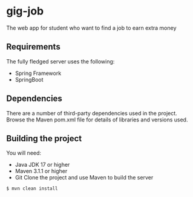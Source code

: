 # gig-job
The web app for student who want to find a job to earn extra money

## Requirements
The fully fledged server uses the following:

- Spring Framework
- SpringBoot

## Dependencies
There are a number of third-party dependencies used in the project. Browse the Maven pom.xml file for details of libraries and versions used.

## Building the project
You will need:

- Java JDK 17 or higher
- Maven 3.1.1 or higher
- Git
Clone the project and use Maven to build the server

`$ mvn clean install`
